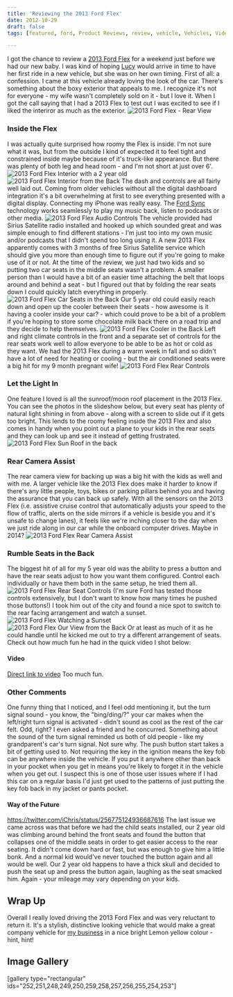 ```yaml
---
title: 'Reviewing the 2013 Ford Flex'
date: 2012-10-29
draft: false
tags: [featured, ford, Product Reviews, review, vehicle, Vehicles, Video]

---
```


I got the chance to review a [2013 Ford Flex](http://www.ford.ca/app/en/fo/vehicle/flex.html) for a weekend just before we had our new baby. I was kind of hoping [Lucy](https://chrisenns.com/2012/10/lucy/) would arrive in time to have her first ride in a new vehicle, but she was on her own timing. First of all: a confession. I came at this vehicle already loving the look of the car. There's something about the boxy exterior that appeals to me. I recognize it's not for everyone - my wife wasn't completely sold on it - but I love it. When I got the call saying that I had a 2013 Flex to test out I was excited to see if I liked the interiror as much as the exterior. ![2013 Ford Flex - Rear View](http://www.minivanmegafun.ca/wp35/wp-content/uploads/2012/10/2013-Ford-Flex-Rear-View-1024x764.jpg)

### Inside the Flex

I was actually quite surprised how roomy the Flex is inside. I'm not sure what it was, but from the outside I kind of expected it to feel tight and constrained inside maybe because of it's truck-like appearance. But there was plenty of both leg and head room - and I'm not short at just over 6'. ![2013 Ford Flex Interior with a 2 year old](http://www.minivanmegafun.ca/wp35/wp-content/uploads/2012/10/2013-Ford-Flex-Interior-with-a-2-year-old-1024x764.jpg) ![2013 Ford Flex Interior from the Back](http://www.minivanmegafun.ca/wp35/wp-content/uploads/2012/10/2013-Ford-Flex-Interior-from-the-Back-1024x764.jpg) The dash and controls are all fairly well laid out. Coming from older vehicles without all the digital dashboard integration it's a bit overwhelming at first to see everything presented with a digital display. Connecting my iPhone was really easy. The [Ford Sync](http://blog.ford.ca/2012/10/03/sync-the-coolest-voice-commands/) technology works seamlessly to play my music back, listen to podcasts or other media. ![2013 Ford Flex Audio Controls](http://www.minivanmegafun.ca/wp35/wp-content/uploads/2012/10/2013-Ford-Flex-Audio-Controls-1024x764.jpg) The vehicle provided had Sirius Satellite radio installed and hooked up which sounded great and was simple enough to find different stations - I'm just too into my own music and/or podcasts that I didn't spend too long using it. A new 2013 Flex apparently comes with 3 months of free Sirius Satellite service which should give you more than enough time to figure out if you're going to make use of it or not. At the time of the review, we just had two kids and so putting two car seats in the middle seats wasn't a problem. A smaller person than I would have a bit of an easier time attaching the belt that loops around and behind a seat - but I figured out that by folding the rear seats down I could quickly latch everything in properly. ![2013 Ford Flex Car Seats in the Back](http://www.minivanmegafun.ca/wp35/wp-content/uploads/2012/10/2013-Ford-Flex-Car-Seats-in-the-Back-1024x764.jpg) Our 5 year old could easily reach down and open up the cooler between their seats - how awesome is it having a cooler inside your car? - which could prove to be a bit of a problem if you're hoping to store some chocolate milk back there on a road trip and they decide to help themselves. ![2013 Ford Flex Cooler in the Back](http://www.minivanmegafun.ca/wp35/wp-content/uploads/2012/10/2013-Ford-Flex-Cooler-in-the-Back-1024x764.jpg) Left and right climate controls in the front and a separate set of controls for the rear seats work well to allow everyone to be able to be as hot or cold as they want. We had the 2013 Flex during a warm week in fall and so didn't have a lot of need for heating or cooling - but the air conditioned seats were a big hit for my 9 month pregnant wife! ![2013 Ford Flex Rear Controls](http://www.minivanmegafun.ca/wp35/wp-content/uploads/2012/10/2013-Ford-Flex-Rear-Controls-1024x764.jpg)

### Let the Light In

One feature I loved is all the sunroof/moon roof placement in the 2013 Flex. You can see the photos in the slideshow below, but every seat has plenty of natural light shining in from above - along with a screen to slide out if it gets too bright. This lends to the roomy feeling inside the 2013 Flex and also comes in handy when you point out a plane to your kids in the rear seats and they can look up and see it instead of getting frustrated. ![2013 Ford Flex Sun Roof in the back](http://www.minivanmegafun.ca/wp35/wp-content/uploads/2012/10/2013-Ford-Flex-Sun-Roof-in-the-back-764x1024.jpg)

### Rear Camera Assist

The rear camera view for backing up was a big hit with the kids as well and with me. A larger vehicle like the 2013 Flex does make it harder to know if there's any little people, toys, bikes or parking pillars behind you and having the assurance that you can back up safely. With all the sensors on the 2013 Flex (i.e. assistive cruise control that automatically adjusts your speed to the flow of traffic, alerts on the side mirrors if a vehicle is beside you and it's unsafe to change lanes), it feels like we're inching closer to the day when we just ride along in our car while the onboard computer drives. Maybe in 2014? ![2013 Ford Flex Rear Camera Assist](http://www.minivanmegafun.ca/wp35/wp-content/uploads/2012/10/2013-Ford-Flex-Rear-Camera-Assist-764x1024.jpg)

### Rumble Seats in the Back

The biggest hit of all for my 5 year old was the ability to press a button and have the rear seats adjust to how you want them configured. Control each individually or have them both in the same setup, he tried them all. ![2013 Ford Flex Rear Seat Controls](http://www.minivanmegafun.ca/wp35/wp-content/uploads/2012/10/2013-Ford-Flex-Rear-Seat-Controls-1024x764.jpg) (I'm sure Ford has tested those controls extensively, but I don't want to know how many times he pushed those buttons!) I took him out of the city and found a nice spot to switch to the rear facing arrangement and watch a sunset. ![2013 Ford Flex Watching a Sunset](http://www.minivanmegafun.ca/wp35/wp-content/uploads/2012/10/2013-Ford-Flex-Watching-a-Sunset-1024x764.jpg) ![2013 Ford Flex Our View from the Back](http://www.minivanmegafun.ca/wp35/wp-content/uploads/2012/10/2013-Ford-Flex-Our-View-from-the-Back-1024x764.jpg) Or at least as much of it as he could handle until he kicked me out to try a different arrangement of seats. Check out how much fun he had in the quick video I shot below:

#### Video

[Direct link to video](http://www.youtube.com/watch?v=OIW38saCNL8) Too much fun.

### Other Comments

One funny thing that I noticed, and I feel odd mentioning it, but the turn signal sound - you know, the "bing/ding/?" your car makes when the left/right turn signal is activated - didn't sound as cool as the rest of the car felt. Odd, right? I even asked a friend and he concurred. Something about the sound of the turn signal reminded us both of old people - like my grandparent's car's turn signal. Not sure why. The push button start takes a bit of getting used to. Not requiring the key in the ignition means the key fob can be anywhere inside the vehicle. If you put it anywhere other than back in your pocket when you get in means you're likely to forget it in the vehicle when you get out. I suspect this is one of those user issues where if I had this car on a regular basis I'd just get used to the patterns of just putting the key fob back in my jacket or pants pocket.

#### Way of the Future

https://twitter.com/iChris/status/256775124936687616 The last issue we came across was that before we had the child seats installed, our 2 year old was climbing around behind the front seats and found the button that collapses one of the middle seats in order to get easier access to the rear seating. It didn't come down hard or fast, but was enough to give him a little bonk. And a normal kid would've never touched the button again and all would be well. Our 2 year old happens to have a thick skull and decided to push the seat up and press the button again, laughing as the seat smacked him. Again - your mileage may vary depending on your kids.

Wrap Up
-------

Overall I really loved driving the 2013 Ford Flex and was very reluctant to return it. It's a stylish, distinctive looking vehicle that would make a great company vehicle for [my business](http://lemonproductions.ca) in a nice bright Lemon yellow colour - hint, hint!

Image Gallery
-------------

\[gallery type="rectangular" ids="252,251,248,249,250,259,258,257,256,255,254,253"\]